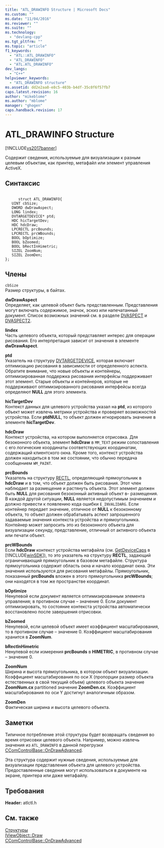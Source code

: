 ```yaml
---
title: "ATL_DRAWINFO Structure | Microsoft Docs"
ms.custom: ""
ms.date: "11/04/2016"
ms.reviewer: ""
ms.suite: ""
ms.technology: 
  - "devlang-cpp"
ms.tgt_pltfrm: ""
ms.topic: "article"
f1_keywords: 
  - "ATL::ATL_DRAWINFO"
  - "ATL_DRAWINFO"
  - "ATL.ATL_DRAWINFO"
dev_langs: 
  - "C++"
helpviewer_keywords: 
  - "ATL_DRAWINFO structure"
ms.assetid: dd2e2aa8-e8c5-403b-b4df-35c0f6f57fb7
caps.latest.revision: 16
author: "mikeblome"
ms.author: "mblome"
manager: "ghogen"
caps.handback.revision: 17
---
```

# ATL_DRAWINFO Structure
[!INCLUDE[vs2017banner](../../assembler/inline/includes/vs2017banner.md)]

Содержит сведения, используемые для визуализации к разным целевым объектам, как принтер, метафайл или элемент управления ActiveX.  
  
## Синтаксис  
  
```  
  
      struct ATL_DRAWINFO{  
   UINT cbSize;  
   DWORD dwDrawAspect;  
   LONG lindex;  
   DVTARGETDEVICE* ptd;  
   HDC hicTargetDev;  
   HDC hdcDraw;  
   LPCRECTL prcBounds;  
   LPCRECTL prcWBounds;  
   BOOL bOptimize;  
   BOOL bZoomed;  
   BOOL bRectInHimetric;  
   SIZEL ZoomNum;  
   SIZEL ZoomDen;  
};  
```  
  
## Члены  
 `cbSize`  
 Размер структуры, в байтах.  
  
 **dwDrawAspect**  
 Определяет, как целевой объект быть представленным.  Представления могут включать содержимое, значок, эскиз или напечатанный документ.  Список возможных значений см. в разделе [DVASPECT](http://msdn.microsoft.com/library/windows/desktop/ms690318) и [DVASPECT2](http://msdn.microsoft.com/library/windows/desktop/ms688644).  
  
 **lindex**  
 Часть целевого объекта, который представляет интерес для операции рисования.  Его интерпретация зависит от значения в элементе **dwDrawAspect**.  
  
 **ptd**  
 Указатель на структуру [DVTARGETDEVICE](http://msdn.microsoft.com/library/windows/desktop/ms686613), которая включает оптимизацию рисования в зависимости от определенного аспекта.  Обратите внимание, что новые объекты и контейнеры, оптимизированная поддержка рисования интерфейсы поддерживает этот элемент.  Старые объекты и контейнеров, которые не поддерживают оптимизированного рисования интерфейсы всегда определяют **NULL** для этого элемента.  
  
 **hicTargetDev**  
 Контекст данных для целевого устройства указал на **ptd**, из которого объект может извлечь метрики устройства и проверяет возможностей устройства.  Если **ptdNULL**, то объект должен игнорировать значение в элементе **hicTargetDev**.  
  
 **hdcDraw**  
 Контекст устройства, на котором выполняется отрисовка.  Для безоконного объекта, элемент **hdcDraw** в `MM_TEXT` режим сопоставления с его логические координаты соответствующих координатам, содержащий клиентского окна.  Кроме того, контекст устройства должен находиться в том же состоянии, что обычно передача сообщением `WM_PAINT`.  
  
 **prcBounds**  
 Указатель на структуру [RECTL](http://msdn.microsoft.com/library/windows/desktop/dd162907), определяющий прямоугольник в **hdcDraw** и в том, что объект должен быть рисования.  Этот член наблюдает за размещение и растянуть объекта.  Этот элемент должен быть **NULL** для рисования безоконный активный объект в\- размещения.  В каждой другой ситуации, **NULL** является недопустимым значением и должно привести к появлению кода ошибки `E_INVALIDARG`.  Если контейнер передает значение, отличное от **NULL** к безоконному объекта, то объект должен обрабатывать аспект запрошенного задаваемые значения контекста устройства и прямоугольника.  Контейнер может запросить это из безоконного объекта для визуализации секунду, представление, отличный от активного объекта или печати объект.  
  
 **prcWBounds**  
 Если **hdcDraw** контекст устройства метафайла \(см. [GetDeviceCaps](http://msdn.microsoft.com/library/windows/desktop/dd144877) в [!INCLUDE[winSDK](../../atl/includes/winsdk_md.md)]\), то это указатель на структуру **RECTL**, задающий ограничивающий прямоугольник в базовом метафайле.  Структура прямоугольника содержит область окна и начало координат окна.  Эти значения используются для рисования метафайлы.  Прямоугольник, показанный **prcBounds** вложен в этого прямоугольника **prcWBounds**; они находятся в том же пространстве координат.  
  
 **bOptimize**  
 Ненулевой если документ является оптимизированным элемента управления; в противном случае – значение 0.  Если документ оптимизировать, то состояние контекста устройства автоматически восстановлено после завершения отрисовки.  
  
 **bZoomed**  
 Ненулевой, если целевой объект имеет коэффициент масштабирования, то в противном случае – значение 0.  Коэффициент масштабирования хранится в **ZoomNum**.  
  
 **bRectInHimetric**  
 Ненулевой если измерения **prcBounds** в **HIMETRIC**, в противном случае – значение 0.  
  
 **ZoomNum**  
 Ширина и высота прямоугольника, в котором объект визуализации.  Коэффициент масштабирования по оси X \(пропорции размер объекта естественных в свой текущий объем\) целевого объекта значение **ZoomNum.cx** partitioned значение **ZoomDen.cx**.  Коэффициент масштабирования по оси Y достигнут аналогичным образом.  
  
 **ZoomDen**  
 Фактическая ширина и высота целевого объекта.  
  
## Заметки  
 Типичное потребление этой структуры будет возвращать сведения во время отрисовки целевого объекта.  Например, можно извлечь значения из `ATL_DRAWINFO` в данной перегрузки [CComControlBase::OnDrawAdvanced](../Topic/CComControlBase::OnDrawAdvanced.md).  
  
 Эта структура содержит нужные сведения, используемые для визуализации представления объекта для целевого устройства.  Предоставленные сведения могут использоваться в документе на экране, принтера или даже метафайлу.  
  
## Требования  
 **Header:** atlctl.h  
  
## См. также  
 [Структуры](../../atl/reference/atl-structures.md)   
 [IViewObject::Draw](http://msdn.microsoft.com/library/windows/desktop/ms688655)   
 [CComControlBase::OnDrawAdvanced](../Topic/CComControlBase::OnDrawAdvanced.md)